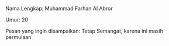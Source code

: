Nama Lengkap: Muhammad Farhan Al Abror

Umur: 20

Pesan yang ingin disampaikan: Tetap Semangat, karena ini masih permulaan